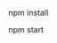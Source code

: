 <!-- After cloning do as follows -->
npm install

npm start
<!-- that's it you are in, Happy coding -->
